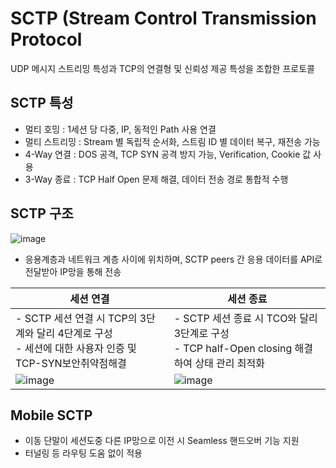 # SCTP (Stream Control Transmission Protocol
UDP 메시지 스트리밍 특성과 TCP의 연결형 및 신뢰성 제공 특성을 조합한 프로토콜
## SCTP 특성
- 멀티 호밍 : 1세션 당 다중, IP, 동적인 Path 사용 연결
- 멀티 스트리밍 : Stream 별 독립적 순서화, 스트림 ID 별 데이터 복구, 재전송 가능
- 4-Way 연결 : DOS 공격, TCP SYN 공격 방지 가능, Verification, Cookie 값 사용
- 3-Way 종료 : TCP Half Open 문제 해결, 데이터 전송 경로 통합적 수행

## SCTP 구조
![image](https://user-images.githubusercontent.com/65120581/129989357-5795fe18-cb27-4b9c-a994-4d98b0902e21.png)
- 응용계층과 네트워크 계층 사이에 위치하며, SCTP peers 간 응용 데이터를 API로 전달받아 IP망을 통해 전송

|세션 연결|세션 종료|
|--|--|
|- SCTP 세션 연결 시 TCP의 3단계와 달리 4단계로 구성<br> - 세션에 대한 사용자 인증 및 TCP-SYN보안취약점해결|- SCTP 세션 종료 시 TCO와 달리 3단계로 구성 <br> - TCP half-Open closing 해결하여 상태 관리 최적화|
|![image](https://user-images.githubusercontent.com/65120581/129989472-71a2f1cc-3df1-4dec-87ec-3f26f8e65fcd.png)|![image](https://user-images.githubusercontent.com/65120581/129989481-a2f02bde-674e-4ad2-8b41-681838f201b1.png)


## Mobile SCTP
- 이동 단말이 세션도중 다른 IP망으로 이전 시 Seamless 핸드오버 기능 지원
- 터널링 등 라우팅 도움 없이 적용 

